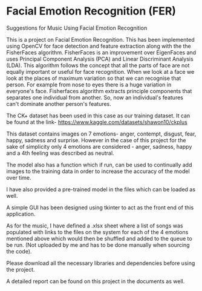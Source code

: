 # Facial Emotion Recognition (FER)
Suggestions for Music Using Facial Emotion Recognition

This is a project on Facial Emotion Recognition. This has been implemented using OpenCV for face detection and feature extraction along with the the FisherFaces algorithm.
FisherFaces is an improvement over EigenFaces and uses Principal Component Analysis (PCA) and Linear Discriminant Analysis (LDA). This algorithm follows the concept that all the parts of face are not equally important or useful for face recognition. When we look at a face we look at the places of maximum variation so that we can recognise that person. For example from nose to eyes there is a huge variation in everyone's face. Fisherfaces algorithm extracts principle components that separates one individual from another. So, now an individual's features can't dominate another person's features.

The CK+ dataset has been used in this case as our training dataset. It can be found at the link- https://www.kaggle.com/datasets/shawon10/ckplus

This dataset contains images on 7 emotions- anger, contempt, disgust, fear, happy, sadness and surprise. However in the case of this project for the sake of simplicity only 4 emotions are considered - anger, sadness, happy and a 4th feeling was described as neutral.

The model also has a function which if run, can be used to continually add images to the training data in order to increase the accuracy of the model over time.

I have also provided a pre-trained model in the files which can be loaded as well.

A simple GUI has been designed using tkinter to act as the front end of this application.

As for the music, I have defined a .xlsx sheet where a list of songs was populated with links to the files on the system for each of the 4 emotions mentioned above which would then be shuffled and added to the queue to be run. (Not uploaded by me and has to be done manually when sourcing the code).

Please download all the necessary libraries and dependencies before using the project.

A detailed report can be found on this project in the documents as well.
